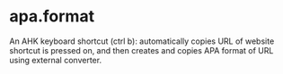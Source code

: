 # apa.format
An AHK keyboard shortcut (ctrl b): automatically copies URL of website shortcut is pressed on, and then creates and copies APA format of URL using external converter. 
